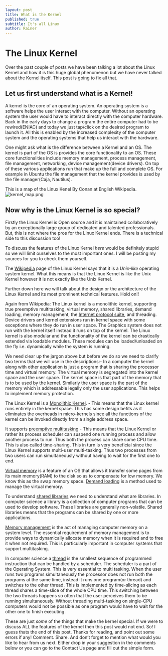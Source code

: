 ```yaml
---
layout: post
title: What is the Kernel 
published: true
subtitle: It's all Linux
author: Rainer
---
```


The Linux Kernel
================

Over the past couple of posts we have been talking a lot about the Linux Kernel and how it is this huge global phenomenon but we have never talked about the Kernel itself. This post is going to fix all that.

## Let us first understand what is a Kernel!

A kernel is the core of an operating system. An operating system is a software helps the user interact with the computer. Without an operating system the user would have to interact directly with the computer hardware. Back in the early days to change a program the entire computer had to be rewired(ENIAC) and today we just tap/click on the desired program to launch it. All this is enabled by the increased complexity of the computer system and the operating systems that help us interact with the hardware.

One might ask what is the difference between a Kernel and an OS. The kernel is part of the OS is provides the core functionality to an OS. These core functionalities include memory management, process management, file management, networking, device management(device drivers). On top of these various applications run that make up the full and complete OS. For example in Ubuntu the file management that the kernel provides is used by the file manager(Caja, Nautilus).

This is a map of the Linux Kenel By Conan at English Wikipedia.![kernel_map.png]({{site.baseurl}}/img/kernel_map.png)

## Now why is the Linux Kernel is so special?

Firstly the Linux Kernel is Open source and it is maintained collaboratively by an exceptionally large group of dedicated and talented professionals. But, this is not where the pros for the Linux Kernel ends. There is a technical side to this discussion too! 

To discuss the features of the Linux Kernel *here* would be definitely stupid so we will limit ourselves to the most important ones. I will be posting my sources for you to check them yourself.

The [Wikipedia](https://en.wikipedia.org/wiki/Linux_kernel) page of the Linux Kernel says that it is a *Unix-like* operating system kernel. What this means is that the Linux Kernel is like the Unix Kernel however it is not exactly like the Unix Kernel.

Further down here we will talk about the design or the architecture of the Linux Kernel and its most prominent technical features. Hold on!!

Again from Wikipedia: The Linux kernel is a monolithic kernel, supporting true preemptive multitasking, virtual memory, shared libraries, demand loading, memory management, the [Internet protocol suite](https://en.wikipedia.org/wiki/Internet_protocol_suite), and threading. Device drivers and kernel extensions run in kernel space with some exceptions where they do run in user space. The Graphics system does not run with the kernel itself instead it runs on top of the kernel. The Linux kernel is also modular and the functionality of the kernel can be drastically extended via loadable modules. These modules can be loaded/unloaded on the fly i.e. dynamically while the system is running.

We need clear up the jargon above but before we do so we need to clarify two terms that we will use in the descriptions:-
In a computer the kernel along with other application is just a program that is sharing the processor time and virtual memory. The virtual memory is segregated into the kernel space and the user space. The kernel space is that part of the memory that is to be used by the kernel. Similarly the user space is the part of the memory which is addressable legally only the user applications. This helps to implement memory protection.

The Linux Kernel is a [Monolithic Kernel](https://en.wikipedia.org/wiki/Monolithic_kernel). - This means that the Linux kernel runs entirely in the kernel space. This has some design befits as it eliminates the overheads in micro-kernels since all the functions of the kernel can be invoked directly from a single address space.

It supports [preemptive multitasking](https://en.wikipedia.org/wiki/Preemptive_multitasking) - This means that the Linux Kernel or rather its process scheduler can suspend one running process and allow another process to run. Thus both the process can share some CPU time. This is also called time-sharing. This in turn is very beneficial since the Linux Kernel supports multi-user multi-tasking. Thus two processes from two users can run simultaneously without having to wait for the first one to end.

[Virtual memory](https://en.wikipedia.org/wiki/Virtual_memory) is a feature of an OS that allows it transfer some pages from its main memory(RAM) to the disk so as to compensate for low memory. We know this as the swap memory space. [Demand loading](https://en.wikipedia.org/wiki/Demand_paging) is a method used to manage the virtual memory.

To understand [shared libraries](https://en.wikipedia.org/wiki/Library_(computer_science)) we need to understand what are libraries. In computer science a library is a collection of computer programs that can be used to develop software. These libraries are generally non-volatile. Shared libraries means that the programs can be shared by one or more applications.

[Memory management](https://en.wikipedia.org/wiki/Memory_management) is the act of managing computer memory on a system level. The essential requirement of memory management is to provide ways to dynamically allocate memory when it is required and to free it when not required. This is particularly important in computer systems that support multitasking.

In computer science a [thread](https://en.wikipedia.org/wiki/Thread_(computer_science)) is the smallest sequence of programmed instruction that can be handled by a scheduler. The scheduler is a part of the Operating System. This is very essential to multi tasking. When the user runs two programs simultaneously the processor does not run both the programs at the same time, instead it runs one program(or thread) and switches to the other thread. This is implemented by time-slicing as each thread shares a time-slice of the whole CPU time. This switching between the two threads happens so often that the user perceives them to be running simultaneously. Without threading multi-tasking on single-CPU computers would not be possible as one program would have to wait for the other one to finish executing.

These are just *some* of the things that make the kernel special. If we were to discuss ALL the features of the kernel then this post would not end. So! I guess thats the end of this post.
Thanks for reading, and point out some errors if any!
Comment. Share. And don’t forget to mention what would you like to hear from us next. Either drop in your suggestion in the comments below or you can go to the Contact Us page and fill out the simple form.
